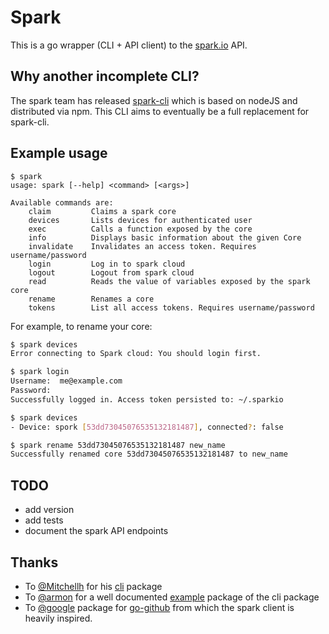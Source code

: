# Spark

This is a go wrapper (CLI + API client)  to the [spark.io](https://www.spark.io) API.


## Why another incomplete CLI?

The spark team has released [spark-cli](https://github.com/spark/spark-cli/) which is based on nodeJS and distributed via npm.
This CLI aims to eventually be a full replacement for spark-cli.


## Example usage

```
$ spark
usage: spark [--help] <command> [<args>]

Available commands are:
    claim         Claims a spark core
    devices       Lists devices for authenticated user
    exec          Calls a function exposed by the core
    info          Displays basic information about the given Core
    invalidate    Invalidates an access token. Requires username/password
    login         Log in to spark cloud
    logout        Logout from spark cloud
    read          Reads the value of variables exposed by the spark core
    rename        Renames a core
    tokens        List all access tokens. Requires username/password
```

For example, to rename your core:

```sh
$ spark devices
Error connecting to Spark cloud: You should login first.

$ spark login
Username:  me@example.com
Password: 
Successfully logged in. Access token persisted to: ~/.sparkio

$ spark devices
- Device: spork [53dd73045076535132181487], connected?: false

$ spark rename 53dd73045076535132181487 new_name
Successfully renamed core 53dd73045076535132181487 to new_name
```


## TODO
- add version
- add tests
- document the spark API endpoints


## Thanks

- To [@Mitchellh](https://github.com/mitchellh) for his [cli](https://github.com/mitchellh/cli) package
- To [@armon](https://github.com/armon) for a well documented [example](https://github.com/hashicorp/consul) package of the cli package
- To [@google](https://github.com/google) package for [go-github](https://github.com/google/go-github) from which the spark client is heavily inspired.